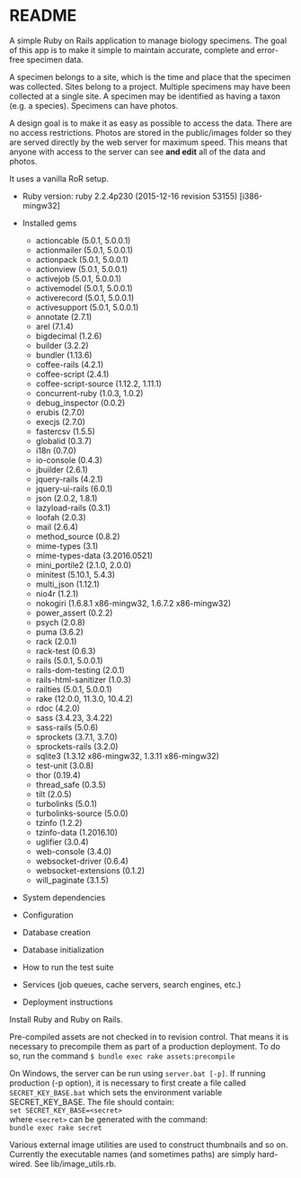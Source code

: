 # README

A simple Ruby on Rails application to manage biology specimens. The
goal of this app is to make it simple to maintain accurate, complete
and error-free specimen data.

A specimen belongs to a site, which is the time and place that the
specimen was collected. Sites belong to a project. Multiple specimens
may have been collected at a single site. A specimen may be identified
as having a taxon (e.g. a species). Specimens can have photos.

A design goal is to make it as easy as possible to access the
data. There are no access restrictions. Photos are stored in the
public/images folder so they are served directly by the web server for
maximum speed. This means that anyone with access to the server can
see **and edit** all of the data and photos.

It uses a vanilla RoR setup.

* Ruby version:
ruby 2.2.4p230 (2015-12-16 revision 53155) [i386-mingw32]

* Installed gems
  * actioncable (5.0.1, 5.0.0.1)
  * actionmailer (5.0.1, 5.0.0.1)
  * actionpack (5.0.1, 5.0.0.1)
  * actionview (5.0.1, 5.0.0.1)
  * activejob (5.0.1, 5.0.0.1)
  * activemodel (5.0.1, 5.0.0.1)
  * activerecord (5.0.1, 5.0.0.1)
  * activesupport (5.0.1, 5.0.0.1)
  * annotate (2.7.1)
  * arel (7.1.4)
  * bigdecimal (1.2.6)
  * builder (3.2.2)
  * bundler (1.13.6)
  * coffee-rails (4.2.1)
  * coffee-script (2.4.1)
  * coffee-script-source (1.12.2, 1.11.1)
  * concurrent-ruby (1.0.3, 1.0.2)
  * debug_inspector (0.0.2)
  * erubis (2.7.0)
  * execjs (2.7.0)
  * fastercsv (1.5.5)
  * globalid (0.3.7)
  * i18n (0.7.0)
  * io-console (0.4.3)
  * jbuilder (2.6.1)
  * jquery-rails (4.2.1)
  * jquery-ui-rails (6.0.1)
  * json (2.0.2, 1.8.1)
  * lazyload-rails (0.3.1)
  * loofah (2.0.3)
  * mail (2.6.4)
  * method_source (0.8.2)
  * mime-types (3.1)
  * mime-types-data (3.2016.0521)
  * mini_portile2 (2.1.0, 2.0.0)
  * minitest (5.10.1, 5.4.3)
  * multi_json (1.12.1)
  * nio4r (1.2.1)
  * nokogiri (1.6.8.1 x86-mingw32, 1.6.7.2 x86-mingw32)
  * power_assert (0.2.2)
  * psych (2.0.8)
  * puma (3.6.2)
  * rack (2.0.1)
  * rack-test (0.6.3)
  * rails (5.0.1, 5.0.0.1)
  * rails-dom-testing (2.0.1)
  * rails-html-sanitizer (1.0.3)
  * railties (5.0.1, 5.0.0.1)
  * rake (12.0.0, 11.3.0, 10.4.2)
  * rdoc (4.2.0)
  * sass (3.4.23, 3.4.22)
  * sass-rails (5.0.6)
  * sprockets (3.7.1, 3.7.0)
  * sprockets-rails (3.2.0)
  * sqlite3 (1.3.12 x86-mingw32, 1.3.11 x86-mingw32)
  * test-unit (3.0.8)
  * thor (0.19.4)
  * thread_safe (0.3.5)
  * tilt (2.0.5)
  * turbolinks (5.0.1)
  * turbolinks-source (5.0.0)
  * tzinfo (1.2.2)
  * tzinfo-data (1.2016.10)
  * uglifier (3.0.4)
  * web-console (3.4.0)
  * websocket-driver (0.6.4)
  * websocket-extensions (0.1.2)
  * will_paginate (3.1.5)

* System dependencies

* Configuration

* Database creation

* Database initialization

* How to run the test suite

* Services (job queues, cache servers, search engines, etc.)

* Deployment instructions

 Install Ruby and Ruby on Rails.
 
 Pre-compiled assets are not checked in to
 revision control. That means it is necessary to precompile them as
 part of a production deployment. To do so, run the command
 `$ bundle exec rake assets:precompile`

 On Windows, the server can be run using `server.bat [-p]`. If running
 production (-p option), it is necessary to first create a file called
 `SECRET_KEY_BASE.bat` which sets the environment variable
 SECRET_KEY_BASE. The file should contain:  
 `set SECRET_KEY_BASE=<secret>`  
 where `<secret>` can be generated with the command:  
 `bundle exec rake secret`

Various external image utilities are used to construct thumbnails and so on.
Currently the executable names (and sometimes paths) are simply hard-wired.
See lib/image_utils.rb.